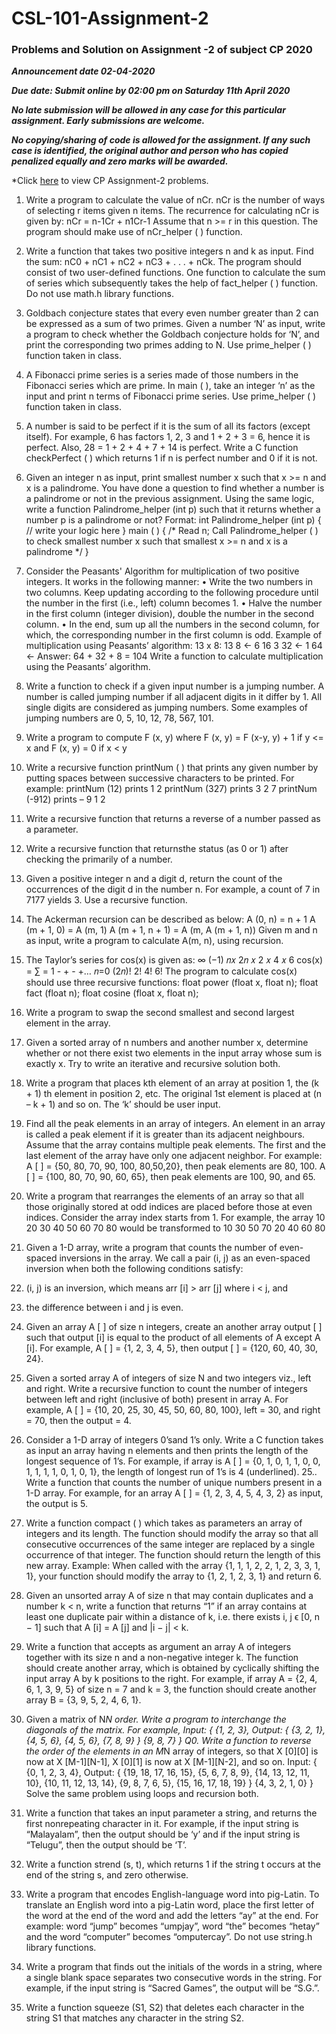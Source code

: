 # CSL-101-Assignment-2
### Problems and Solution on Assignment -2 of subject CP 2020

***Announcement date 02-04-2020***

***Due date: Submit online by 02:00 pm on Saturday 11th April 2020***

***No late submission will be allowed in any case for this particular assignment. Early submissions are
welcome.***

***No copying/sharing of code is allowed for the assignment. If any such case is identified, the original
author and person who has copied penalized equally and zero marks will be awarded.***

*Click [here](https://github.com/ABD-01/CSL-101-Assignments/blob/docs/CP-Assignment-2.pdf) to view CP Assignment-2 problems.

1. Write a program to calculate the value of nCr.
nCr is the number of ways of selecting
r items given n items. The recurrence for calculating nCr is given by:
nCr = n-1Cr + n1Cr-1
Assume that n >= r in this question. The program should make use of nCr_helper ( )
function.

2. Write a function that takes two positive integers n and k as input. Find the sum:
nC0 + nC1 + nC2 + nC3 + . . . + nCk.
The program should consist of two user-defined functions. One function to calculate
the sum of series which subsequently takes the help of fact_helper ( ) function. Do
not use math.h library functions.
3. Goldbach conjecture states that every even number greater than 2 can be expressed
as a sum of two primes. Given a number ‘N’ as input, write a program to check
whether the Goldbach conjecture holds for ‘N’, and print the corresponding two
primes adding to N. Use prime_helper ( ) function taken in class.
4. A Fibonacci prime series is a series made of those numbers in the Fibonacci series
which are prime. In main ( ), take an integer ‘n’ as the input and print n terms of
Fibonacci prime series. Use prime_helper ( ) function taken in class.
5. A number is said to be perfect if it is the sum of all its factors (except itself). For
example, 6 has factors 1, 2, 3 and 1 + 2 + 3 = 6, hence it is
perfect. Also, 28 = 1 + 2 + 4 + 7 + 14 is perfect. Write a C function checkPerfect ( )
which returns 1 if n is perfect number and 0 if it is not.
6. Given an integer n as input, print smallest number x such that x >= n and x is a
palindrome. You have done a question to find whether a number is a palindrome or
not in the previous assignment. Using the same logic, write a function
Palindrome_helper (int p) such that it returns whether a number p is a palindrome or
not?
Format:
int Palindrome_helper (int p)
{
// write your logic here
}
main ( )
{
/* Read n;
Call Palindrome_helper ( ) to check smallest number x such
that smallest x >= n and x is a palindrome */
}
7. Consider the Peasants' Algorithm for multiplication of two positive integers. It
works in the following manner:
• Write the two numbers in two columns. Keep updating according to the
following procedure until the number in the first (i.e., left) column becomes 1.
• Halve the number in the first column (integer division), double the number in
the second column.
• In the end, sum up all the numbers in the second column, for which, the
corresponding number in the first column is odd.
Example of multiplication using Peasants’ algorithm: 13 x 8:
13 8 ←
6 16
3 32 ←
1 64 ←
Answer: 64 + 32 + 8 = 104
Write a function to calculate multiplication using the Peasants’
algorithm.
8. Write a function to check if a given input number is a jumping number. A number is
called jumping number if all adjacent digits in it differ by 1. All single digits are
considered as jumping numbers. Some examples of jumping numbers are 0, 5, 10,
12, 78, 567, 101.
9. Write a program to compute F (x, y) where F (x, y) = F (x-y, y) + 1 if y
<= x and F (x, y) = 0 if x < y
10. Write a recursive function printNum ( ) that prints any given number by putting
spaces between successive characters to be printed. For example: printNum (12)
prints 1 2
printNum (327) prints 3 2 7
printNum (-912) prints – 9 1 2
11. Write a recursive function that returns a reverse of a number passed as a parameter.
12. Write a recursive function that returnsthe status (as 0 or 1) after checking the primarily
of a number.
13. Given a positive integer n and a digit d, return the count of the occurrences of the
digit d in the number n. For example, a count of 7 in 7177 yields 3. Use a recursive
function.
14. The Ackerman recursion can be described as below: A (0, n)
= n + 1
A (m + 1, 0) = A (m, 1)
A (m + 1, n + 1) = A (m, A (m + 1, n))
Given m and n as input, write a program to calculate A(m, n), using recursion.
15. The Taylor’s series for cos(x) is given as:
∞
(−1)
𝑛𝑥
2𝑛 𝑥
2 𝑥
4 𝑥
6
cos(x) = ∑ = 1 - + - +…
𝑛=0
(2𝑛)! 2! 4! 6!
The program to calculate cos(x) should use three recursive functions: float power
(float x, float n);
float fact (float n);
float cosine (float x, float n);
16. Write a program to swap the second smallest and second largest element in the array.
17. Given a sorted array of n numbers and another number x, determine whether or not there
exist two elements in the input array whose sum is exactly x. Try to write an iterative and
recursive solution both.
18. Write a program that places kth element of an array at position 1, the (k + 1) th element in
position 2, etc. The original 1st element is placed at (n – k + 1) and so on. The ‘k’ should
be user input.
19. Find all the peak elements in an array of integers. An element in an array is called a peak
element if it is greater than its adjacent neighbours. Assume that the array contains
multiple peak elements. The first and the last element of the array have only one adjacent
neighbor. For example:
A [ ] = {50, 80, 70, 90, 100, 80,50,20}, then peak elements are 80, 100.
A [ ] = {100, 80, 70, 90, 60, 65}, then peak elements are 100, 90, and 65.
20. Write a program that rearranges the elements of an array so that all those originally stored
at odd indices are placed before those at even indices. Consider the array index starts
from 1.
For example, the array
10 20 30 40 50 60 70 80
would be transformed to
10 30 50 70 20 40 60 80
21. Given a 1-D array, write a program that counts the number of even-spaced inversions in
the array. We call a pair (i, j) as an even-spaced inversion when both the following
conditions satisfy:
1. (i, j) is an inversion, which means arr [i] > arr [j] where i < j, and
2. the difference between i and j is even.
22. Given an array A [ ] of size n integers, create an another array output [ ] such that output
[i] is equal to the product of all elements of A except A [i]. For example, A [ ] = {1, 2, 3,
4, 5}, then output [ ] = {120, 60, 40, 30, 24}.
23. Given a sorted array A of integers of size N and two integers viz., left and right. Write a
recursive function to count the number of integers between left and right (inclusive of
both) present in array A. For example, A [ ] = {10, 20, 25, 30, 45, 50, 60, 80, 100}, left
= 30, and right = 70, then the output = 4.
24. Consider a 1-D array of integers 0’sand 1’s only. Write a C function takes as input an
array having n elements and then prints the length of the longest sequence of 1’s.
For example, if array is A [ ] = {0, 1, 0, 1, 1, 0, 0, 1, 1, 1, 1, 0, 1, 0, 1}, the length of
longest run of 1’s is 4 (underlined).
25.. Write a function that counts the number of unique numbers present in a 1-D array. For
example, for an array A [ ] = {1, 2, 3, 4, 5, 4, 3, 2} as input, the output is 5.
26. Write a function compact ( ) which takes as parameters an array of integers and its
length. The function should modify the array so that all consecutive occurrences of the
same integer are replaced by a single occurrence of that integer. The function should
return the length of this new array.
Example: When called with the array {1, 1, 1, 2, 2, 1, 2, 3, 3, 1, 1}, your function should
modify the array to {1, 2, 1, 2, 3, 1} and return 6.
27. Given an unsorted array A of size n that may contain duplicates and a number k < n,
write a function that returns “1” if an array contains at least one duplicate pair within a
distance of k, i.e. there exists i, j ϵ [0, n − 1] such that A [i] = A [j] and |i − j| < k.
28. Write a function that accepts as argument an array A of integers together with its size n
and a non-negative integer k. The function should create another array, which is
obtained by cyclically shifting the input array A by k positions to the right. For
example, if array A
= {2, 4, 6, 1, 3, 9, 5} of size n = 7 and k = 3, the function should create another array B
=
{3, 9, 5, 2, 4, 6, 1}.
29. Given a matrix of N*N order. Write a program to interchange the diagonals of the
matrix. For example, Input: { {1, 2, 3}, Output: { {3, 2, 1},
{4, 5, 6}, {4, 5, 6},
{7, 8, 9} } {9, 8, 7} }
Q0. Write a function to reverse the order of the elements in an M*N array of integers, so
that X [0][0] is now at X [M-1][N-1], X [0][1] is now at X [M-1][N-2], and so on.
Input: { {0, 1, 2, 3, 4}, Output: { {19, 18, 17, 16,
15},
{5, 6, 7, 8, 9}, {14, 13, 12, 11, 10},
{10, 11, 12, 13, 14}, {9, 8, 7, 6, 5},
{15, 16, 17, 18, 19} } {4, 3, 2, 1, 0} }
Solve the same problem using loops and recursion both.
31. Write a function that takes an input parameter a string, and returns the first nonrepeating character in it. For example, if the input string is “Malayalam”, then the
output should be ‘y’ and if the input string is “Telugu”, then the output should be ‘T’.
32. Write a function strend (s, t), which returns 1 if the string t occurs at the end of the string
s, and zero otherwise.
33. Write a program that encodes English-language word into pig-Latin. To translate an
English word into a pig-Latin word, place the first letter of the word at the end of the
word and add the letters “ay” at the end. For example: word “jump” becomes “umpjay”,
word “the” becomes “hetay” and the word “computer” becomes “omputercay”. Do not
use string.h library functions.
34. Write a program that finds out the initials of the words in a string, where a single blank
space separates two consecutive words in the string. For example, if the input string is
“Sacred Games”, the output will be “S.G.”.
35. Write a function squeeze (S1, S2) that deletes each character in the string S1 that matches
any character in the string S2.
